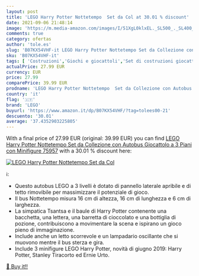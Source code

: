 ```yaml
---
layout: post
title: 'LEGO Harry Potter Nottetempo  Set da Col at 30.01 % discount'
date: 2021-09-06 21:48:14
image: 'https://m.media-amazon.com/images/I/51XgL0klxEL._SL500_._SL400_.jpg'
comments: true
category: ofertas
author: 'tole.es'
slug: 'B07KX54VHF-it LEGO Harry Potter Nottetempo Set da Collezione con Autobus...'
sku: 'B07KX54VHF-it'
tags: [ 'Costruzioni','Giochi e giocattoli','Set di costruzioni giocattolo','lego', ]
actualPrice: 27.99 EUR
currency: EUR
price: 27.99
comparePrice: 39.99 EUR
prodname: 'LEGO Harry Potter Nottetempo  Set da Collezione con Autobus Giocattolo a 3 Piani con Minifigure  75957'
country: 'it'
flag: '🇮🇹'
brand: 'LEGO'
buyurl: 'https://www.amazon.it/dp/B07KX54VHF/?tag=tolees00-21'
descuento: '30.01'
average: '37.4352903225805'
---
```


With a final price of 27.99 EUR (original: 39.99 EUR) you can find [LEGO Harry Potter Nottetempo  Set da Collezione con Autobus Giocattolo a 3 Piani con Minifigure  75957](https://www.amazon.it/dp/B07KX54VHF/?tag=tolees00-21) with a  30.01 % discount here:

[![LEGO Harry Potter Nottetempo  Set da Col](https://m.media-amazon.com/images/I/51XgL0klxEL._SL500_._SL400_.jpg)](https://www.amazon.it/dp/B07KX54VHF/?tag=tolees00-21)

ℹ️:

- Questo autobus LEGO a 3 livelli è dotato di pannello laterale apribile e di tetto rimovibile per massimizzare il potenziale di gioco.
- Il bus Nottetempo misura 16 cm di altezza, 16 cm di lunghezza e 6 cm di larghezza.
- La simpatica Tsantsa e il baule di Harry Potter contenente una bacchetta, una lettera, una barretta di cioccolato e una bottiglia di pozione, contribuiscono a movimentare la scena e ispirano un gioco pieno di immaginazione.
- Include anche un letto scorrevole e un lampadario oscillante che si muovono mentre il bus sterza e gira.
- Include 3 minifigure LEGO Harry Potter, novità di giugno 2019: Harry Potter, Stanley Tiracorto ed Ernie Urto.

[🛒 Buy it!!](https://www.amazon.it/dp/B07KX54VHF/?tag=tolees00-21)
